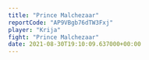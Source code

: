 ```yaml
---
title: "Prince Malchezaar"
reportCode: "AP9VBgb76dTW3Fxj"
player: "Krija"
fight: "Prince Malchezaar"
date: 2021-08-30T19:10:09.637000+00:00
---
```

